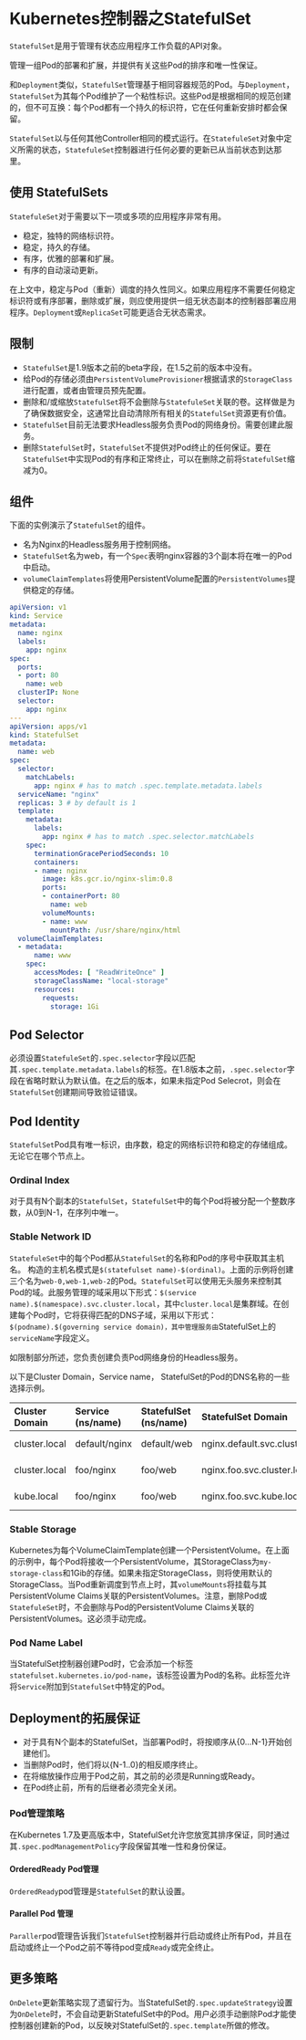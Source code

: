 # Kubernetes控制器之StatefulSet

`StatefulSet`是用于管理有状态应用程序工作负载的API对象。

管理一组Pod的部署和扩展，并提供有关这些Pod的排序和唯一性保证。

和`Deployment`类似，`StatefulSet`管理基于相同容器规范的Pod。与`Deployment`，`StatefulSet`为其每个Pod维护了一个粘性标识。这些Pod是根据相同的规范创建的，但不可互换：每个Pod都有一个持久的标识符，它在任何重新安排时都会保留。

`StatefulSet`以与任何其他Controller相同的模式运行。在`StatefuleSet`对象中定义所需的状态，`StatefuleSet`控制器进行任何必要的更新已从当前状态到达那里。

## 使用 StatefulSets

`StatefuleSet`对于需要以下一项或多项的应用程序非常有用。

- 稳定，独特的网络标识符。
- 稳定，持久的存储。
- 有序，优雅的部署和扩展。
- 有序的自动滚动更新。

在上文中，稳定与Pod（重新）调度的持久性同义。如果应用程序不需要任何稳定标识符或有序部署，删除或扩展，则应使用提供一组无状态副本的控制器部署应用程序。`Deployment`或`ReplicaSet`可能更适合无状态需求。

## 限制

- `StatefulSet`是1.9版本之前的beta字段，在1.5之前的版本中没有。
- 给Pod的存储必须由`PersistentVolumeProvisioner`根据请求的`StorageClass`进行配置，或者由管理员预先配置。
- 删除和/或缩放`StatefulSet`将不会删除与`StatefuleSet`关联的卷。这样做是为了确保数据安全，这通常比自动清除所有相关的`StatefulSet`资源更有价值。
- `StatefulSet`目前无法要求Headless服务负责Pod的网络身份。需要创建此服务。
- 删除`StatefulSet`时，`StatefulSet`不提供对Pod终止的任何保证。要在`StatefulSet`中实现Pod的有序和正常终止，可以在删除之前将`StatefulSet`缩减为0。

## 组件

下面的实例演示了`StatefulSet`的组件。

- 名为Nginx的Headless服务用于控制网络。
- `StatefulSet`名为web，有一个`Spec`表明nginx容器的3个副本将在唯一的Pod中启动。
- `volumeClaimTemplates`将使用PersistentVolume配置的`PersistentVolumes`提供稳定的存储。

```yaml
apiVersion: v1
kind: Service
metadata:
  name: nginx
  labels:
    app: nginx
spec:
  ports:
  - port: 80
    name: web
  clusterIP: None
  selector:
    app: nginx
---
apiVersion: apps/v1
kind: StatefulSet
metadata:
  name: web
spec:
  selector:
    matchLabels:
      app: nginx # has to match .spec.template.metadata.labels
  serviceName: "nginx"
  replicas: 3 # by default is 1
  template:
    metadata:
      labels:
        app: nginx # has to match .spec.selector.matchLabels
    spec:
      terminationGracePeriodSeconds: 10
      containers:
      - name: nginx
        image: k8s.gcr.io/nginx-slim:0.8
        ports:
        - containerPort: 80
          name: web
        volumeMounts:
        - name: www
          mountPath: /usr/share/nginx/html
  volumeClaimTemplates:
  - metadata:
      name: www
    spec:
      accessModes: [ "ReadWriteOnce" ]
      storageClassName: "local-storage"
      resources:
        requests:
          storage: 1Gi
```

## Pod Selector

必须设置`StatefuleSet`的`.spec.selector`字段以匹配其`.spec.template.metadata.labels`的标签。在1.8版本之前，`.spec.selector`字段在省略时默认为默认值。在之后的版本，如果未指定Pod Selecrot，则会在`StatefulSet`创建期间导致验证错误。

## Pod Identity

`StatefulSet`Pod具有唯一标识，由序数，稳定的网络标识符和稳定的存储组成。无论它在哪个节点上。

### Ordinal Index

对于具有N个副本的`StatefulSet`，`StatefulSet`中的每个Pod将被分配一个整数序数，从0到N-1，在序列中唯一。

### Stable Network ID

`StatefuleSet`中的每个Pod都从`StatefulSet`的名称和Pod的序号中获取其主机名。 构造的主机名模式是`$(statefulset name)-$(ordinal)`。上面的示例将创建三个名为`web-0,web-1,web-2`的Pod。`StatefulSet`可以使用无头服务来控制其Pod的域。此服务管理的域采用以下形式：`$(service name).$(namespace).svc.cluster.local`，其中`cluster.local`是集群域。在创建每个Pod时，它将获得匹配的DNS子域，采用以下形式：`$(podname).$(governing service domain)，其中管理服务由`StatefulSet上的`serviceName`字段定义。

如限制部分所述，您负责创建负责Pod网络身份的Headless服务。

以下是Cluster Domain，Service name， StatefulSet的Pod的DNS名称的一些选择示例。

| Cluster Domain | Service (ns/name) | StatefulSet (ns/name) | StatefulSet Domain              | Pod DNS                                      | Pod Hostname |
| :------------- | :---------------- | :-------------------- | :------------------------------ | :------------------------------------------- | :----------- |
| cluster.local  | default/nginx     | default/web           | nginx.default.svc.cluster.local | web-{0..N-1}.nginx.default.svc.cluster.local | web-{0..N-1} |
| cluster.local  | foo/nginx         | foo/web               | nginx.foo.svc.cluster.local     | web-{0..N-1}.nginx.foo.svc.cluster.local     | web-{0..N-1} |
| kube.local     | foo/nginx         | foo/web               | nginx.foo.svc.kube.local        | web-{0..N-1}.nginx.foo.svc.kube.local        | web-{0..N-1} |

### Stable Storage

Kubernetes为每个VolumeClaimTemplate创建一个PersistentVolume。在上面的示例中，每个Pod将接收一个PersistentVolume，其StorageClass为`my-storage-class`和1Gib的存储。如果未指定StorageClass，则将使用默认的StorageClass。当Pod重新调度到节点上时，其`volumeMounts`将挂载与其PersistentVolume Claims关联的PersistentVolumes。注意，删除Pod或`StatefuleSet`时，不会删除与Pod的PersistentVolume Claims关联的PersistentVolumes。这必须手动完成。

### Pod Name Label

当StatefulSet控制器创建Pod时，它会添加一个标签`statefulset.kubernetes.io/pod-name`，该标签设置为Pod的名称。此标签允许将`Service`附加到`StatefulSet`中特定的Pod。

## Deployment的拓展保证

- 对于具有N个副本的StatefulSet，当部署Pod时，将按顺序从{0…N-1}开始创建他们。
- 当删除Pod时，他们将以{N-1..0}的相反顺序终止。
- 在将缩放操作应用于Pod之前，其之前的必须是Running或Ready。
- 在Pod终止前，所有的后继者必须完全关闭。

### Pod管理策略

在Kubernetes 1.7及更高版本中，StatefulSet允许您放宽其排序保证，同时通过其`.spec.podManagementPolicy`字段保留其唯一性和身份保证。

#### OrderedReady Pod管理

`OrderedReady`pod管理是`StatefulSet`的默认设置。

#### Parallel Pod 管理

`Paraller`pod管理告诉我们`StatefulSet`控制器并行启动或终止所有Pod，并且在启动或终止一个Pod之前不等待pod变成`Ready`或完全终止。

## 更多策略

`OnDelete`更新策略实现了遗留行为。当StatefulSet的`.spec.updateStrategy`设置为`OnDelete`时，不会自动更新StatefulSet中的Pod。用户必须手动删除Pod才能使控制器创建新的Pod，以反映对StatefulSet的`.spec.template`所做的修改。

